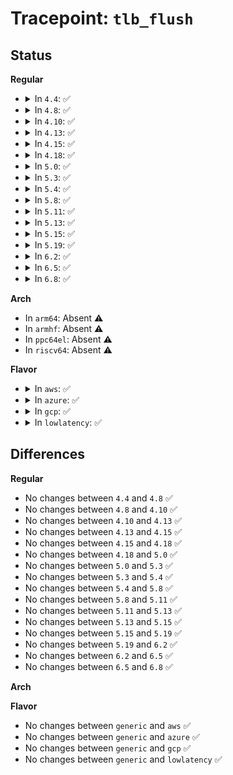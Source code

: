 # Tracepoint: <code>tlb_flush</code>

## Status
<b>Regular</b>
<ul>
<li>
<details>
<summary>In <code>4.4</code>: ✅</summary>

Event:

```c
struct trace_event_raw_tlb_flush {
    struct trace_entry ent;
    int reason;
    long unsigned int pages;
    char __data[0];
};
```
Function:

```c
void trace_event_raw_event_tlb_flush(void *__data, int reason, long unsigned int pages);
```
</details>
</li>
<li>
<details>
<summary>In <code>4.8</code>: ✅</summary>

Event:

```c
struct trace_event_raw_tlb_flush {
    struct trace_entry ent;
    int reason;
    long unsigned int pages;
    char __data[0];
};
```
Function:

```c
void trace_event_raw_event_tlb_flush(void *__data, int reason, long unsigned int pages);
```
</details>
</li>
<li>
<details>
<summary>In <code>4.10</code>: ✅</summary>

Event:

```c
struct trace_event_raw_tlb_flush {
    struct trace_entry ent;
    int reason;
    long unsigned int pages;
    char __data[0];
};
```
Function:

```c
void trace_event_raw_event_tlb_flush(void *__data, int reason, long unsigned int pages);
```
</details>
</li>
<li>
<details>
<summary>In <code>4.13</code>: ✅</summary>

Event:

```c
struct trace_event_raw_tlb_flush {
    struct trace_entry ent;
    int reason;
    long unsigned int pages;
    char __data[0];
};
```
Function:

```c
void trace_event_raw_event_tlb_flush(void *__data, int reason, long unsigned int pages);
```
</details>
</li>
<li>
<details>
<summary>In <code>4.15</code>: ✅</summary>

Event:

```c
struct trace_event_raw_tlb_flush {
    struct trace_entry ent;
    int reason;
    long unsigned int pages;
    char __data[0];
};
```
Function:

```c
void trace_event_raw_event_tlb_flush(void *__data, int reason, long unsigned int pages);
```
</details>
</li>
<li>
<details>
<summary>In <code>4.18</code>: ✅</summary>

Event:

```c
struct trace_event_raw_tlb_flush {
    struct trace_entry ent;
    int reason;
    long unsigned int pages;
    char __data[0];
};
```
Function:

```c
void trace_event_raw_event_tlb_flush(void *__data, int reason, long unsigned int pages);
```
</details>
</li>
<li>
<details>
<summary>In <code>5.0</code>: ✅</summary>

Event:

```c
struct trace_event_raw_tlb_flush {
    struct trace_entry ent;
    int reason;
    long unsigned int pages;
    char __data[0];
};
```
Function:

```c
void trace_event_raw_event_tlb_flush(void *__data, int reason, long unsigned int pages);
```
</details>
</li>
<li>
<details>
<summary>In <code>5.3</code>: ✅</summary>

Event:

```c
struct trace_event_raw_tlb_flush {
    struct trace_entry ent;
    int reason;
    long unsigned int pages;
    char __data[0];
};
```
Function:

```c
void trace_event_raw_event_tlb_flush(void *__data, int reason, long unsigned int pages);
```
</details>
</li>
<li>
<details>
<summary>In <code>5.4</code>: ✅</summary>

Event:

```c
struct trace_event_raw_tlb_flush {
    struct trace_entry ent;
    int reason;
    long unsigned int pages;
    char __data[0];
};
```
Function:

```c
void trace_event_raw_event_tlb_flush(void *__data, int reason, long unsigned int pages);
```
</details>
</li>
<li>
<details>
<summary>In <code>5.8</code>: ✅</summary>

Event:

```c
struct trace_event_raw_tlb_flush {
    struct trace_entry ent;
    int reason;
    long unsigned int pages;
    char __data[0];
};
```
Function:

```c
void trace_event_raw_event_tlb_flush(void *__data, int reason, long unsigned int pages);
```
</details>
</li>
<li>
<details>
<summary>In <code>5.11</code>: ✅</summary>

Event:

```c
struct trace_event_raw_tlb_flush {
    struct trace_entry ent;
    int reason;
    long unsigned int pages;
    char __data[0];
};
```
Function:

```c
void trace_event_raw_event_tlb_flush(void *__data, int reason, long unsigned int pages);
```
</details>
</li>
<li>
<details>
<summary>In <code>5.13</code>: ✅</summary>

Event:

```c
struct trace_event_raw_tlb_flush {
    struct trace_entry ent;
    int reason;
    long unsigned int pages;
    char __data[0];
};
```
Function:

```c
void trace_event_raw_event_tlb_flush(void *__data, int reason, long unsigned int pages);
```
</details>
</li>
<li>
<details>
<summary>In <code>5.15</code>: ✅</summary>

Event:

```c
struct trace_event_raw_tlb_flush {
    struct trace_entry ent;
    int reason;
    long unsigned int pages;
    char __data[0];
};
```
Function:

```c
void trace_event_raw_event_tlb_flush(void *__data, int reason, long unsigned int pages);
```
</details>
</li>
<li>
<details>
<summary>In <code>5.19</code>: ✅</summary>

Event:

```c
struct trace_event_raw_tlb_flush {
    struct trace_entry ent;
    int reason;
    long unsigned int pages;
    char __data[0];
};
```
Function:

```c
void trace_event_raw_event_tlb_flush(void *__data, int reason, long unsigned int pages);
```
</details>
</li>
<li>
<details>
<summary>In <code>6.2</code>: ✅</summary>

Event:

```c
struct trace_event_raw_tlb_flush {
    struct trace_entry ent;
    int reason;
    long unsigned int pages;
    char __data[0];
};
```
Function:

```c
void trace_event_raw_event_tlb_flush(void *__data, int reason, long unsigned int pages);
```
</details>
</li>
<li>
<details>
<summary>In <code>6.5</code>: ✅</summary>

Event:

```c
struct trace_event_raw_tlb_flush {
    struct trace_entry ent;
    int reason;
    long unsigned int pages;
    char __data[0];
};
```
Function:

```c
void trace_event_raw_event_tlb_flush(void *__data, int reason, long unsigned int pages);
```
</details>
</li>
<li>
<details>
<summary>In <code>6.8</code>: ✅</summary>

Event:

```c
struct trace_event_raw_tlb_flush {
    struct trace_entry ent;
    int reason;
    long unsigned int pages;
    char __data[0];
};
```
Function:

```c
void trace_event_raw_event_tlb_flush(void *__data, int reason, long unsigned int pages);
```
</details>
</li>
</ul>
<b>Arch</b>
<ul>
<li>
In <code>arm64</code>: Absent ⚠️
</li>
<li>
In <code>armhf</code>: Absent ⚠️
</li>
<li>
In <code>ppc64el</code>: Absent ⚠️
</li>
<li>
In <code>riscv64</code>: Absent ⚠️
</li>
</ul>
<b>Flavor</b>
<ul>
<li>
<details>
<summary>In <code>aws</code>: ✅</summary>

Event:

```c
struct trace_event_raw_tlb_flush {
    struct trace_entry ent;
    int reason;
    long unsigned int pages;
    char __data[0];
};
```
Function:

```c
void trace_event_raw_event_tlb_flush(void *__data, int reason, long unsigned int pages);
```
</details>
</li>
<li>
<details>
<summary>In <code>azure</code>: ✅</summary>

Event:

```c
struct trace_event_raw_tlb_flush {
    struct trace_entry ent;
    int reason;
    long unsigned int pages;
    char __data[0];
};
```
Function:

```c
void trace_event_raw_event_tlb_flush(void *__data, int reason, long unsigned int pages);
```
</details>
</li>
<li>
<details>
<summary>In <code>gcp</code>: ✅</summary>

Event:

```c
struct trace_event_raw_tlb_flush {
    struct trace_entry ent;
    int reason;
    long unsigned int pages;
    char __data[0];
};
```
Function:

```c
void trace_event_raw_event_tlb_flush(void *__data, int reason, long unsigned int pages);
```
</details>
</li>
<li>
<details>
<summary>In <code>lowlatency</code>: ✅</summary>

Event:

```c
struct trace_event_raw_tlb_flush {
    struct trace_entry ent;
    int reason;
    long unsigned int pages;
    char __data[0];
};
```
Function:

```c
void trace_event_raw_event_tlb_flush(void *__data, int reason, long unsigned int pages);
```
</details>
</li>
</ul>

## Differences
<b>Regular</b>
<ul>
<li>
No changes between <code>4.4</code> and <code>4.8</code> ✅
</li>
<li>
No changes between <code>4.8</code> and <code>4.10</code> ✅
</li>
<li>
No changes between <code>4.10</code> and <code>4.13</code> ✅
</li>
<li>
No changes between <code>4.13</code> and <code>4.15</code> ✅
</li>
<li>
No changes between <code>4.15</code> and <code>4.18</code> ✅
</li>
<li>
No changes between <code>4.18</code> and <code>5.0</code> ✅
</li>
<li>
No changes between <code>5.0</code> and <code>5.3</code> ✅
</li>
<li>
No changes between <code>5.3</code> and <code>5.4</code> ✅
</li>
<li>
No changes between <code>5.4</code> and <code>5.8</code> ✅
</li>
<li>
No changes between <code>5.8</code> and <code>5.11</code> ✅
</li>
<li>
No changes between <code>5.11</code> and <code>5.13</code> ✅
</li>
<li>
No changes between <code>5.13</code> and <code>5.15</code> ✅
</li>
<li>
No changes between <code>5.15</code> and <code>5.19</code> ✅
</li>
<li>
No changes between <code>5.19</code> and <code>6.2</code> ✅
</li>
<li>
No changes between <code>6.2</code> and <code>6.5</code> ✅
</li>
<li>
No changes between <code>6.5</code> and <code>6.8</code> ✅
</li>
</ul>
<b>Arch</b>
<ul>
</ul>
<b>Flavor</b>
<ul>
<li>
No changes between <code>generic</code> and <code>aws</code> ✅
</li>
<li>
No changes between <code>generic</code> and <code>azure</code> ✅
</li>
<li>
No changes between <code>generic</code> and <code>gcp</code> ✅
</li>
<li>
No changes between <code>generic</code> and <code>lowlatency</code> ✅
</li>
</ul>
